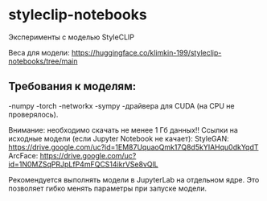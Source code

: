 # styleclip-notebooks
Эксперименты с моделью StyleCLIP

Веса для модели: https://huggingface.co/klimkin-199/styleclip-notebooks/tree/main

## Требования к моделям:
-numpy
-torch
-networkx
-sympy
-драйвера для CUDA (на CPU не проверялось).

Внимание: необходимо скачать не менее 1 Гб данных!!
Ссылки на исходные модели (если Jupyter Notebook не качает):
StyleGAN: https://drive.google.com/uc?id=1EM87UquaoQmk17Q8d5kYIAHqu0dkYqdT
ArcFace: https://drive.google.com/uc?id=1N0MZSqPRJpLfP4mFQCS14ikrVSe8vQlL

Рекомендуется выполнять модели в JupyterLab на отдельном ядре. Это позволяет гибко менять параметры при запуске модели.
